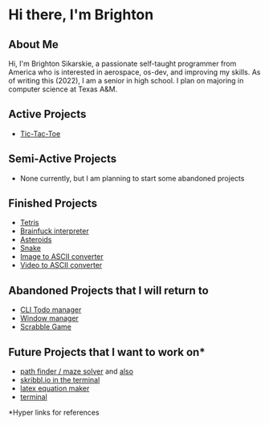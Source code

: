<h1>Hi there, I'm Brighton</h1>

<h2>About Me</h2>
Hi, I'm Brighton Sikarskie, a passionate self-taught programmer from America who is interested in aerospace, os-dev, and improving my skills. As of writing this (2022), I am a senior in high school. I plan on majoring in computer science at Texas A&M.

<h2>Active Projects</h2>
 
- [Tic-Tac-Toe](https://github.com/bsikar/tic-tac-toe)

<h2>Semi-Active Projects</h2>

- None currently, but I am planning to start some abandoned projects

<h2>Finished Projects</h2>

- [Tetris](https://github.com/bsikar/tetris)
- [Brainfuck interpreter](https://github.com/bsikar/brainfuck)
- [Asteroids](https://github.com/bsikar/asteroids)
- [Snake](https://github.com/bsikar/snake)
- [Image to ASCII converter](https://github.com/bsikar/image_to_ascii)
- [Video to ASCII converter](https://github.com/bsikar/video_to_ascii)

<h2>Abandoned Projects that I will return to</h2>

- [CLI Todo manager](https://github.com/bsikar/voodo)
- [Window manager](https://github.com/bsikar/windex)
- [Scrabble Game](https://github.com/bsikar/scrabble)

<h2>Future Projects that I want to work on*</h2>

- [path finder / maze solver](https://github.com/AshishS-1123/Maze-Solver) and [also](https://github.com/ivan-ristovic/maze-pathfinder)
- [skribbl.io in the terminal](https://github.com/elkowar/Termibbl)
- [latex equation maker](https://github.com/marktext/marktext)
- [terminal](https://st.suckless.org/)

*Hyper links for references
